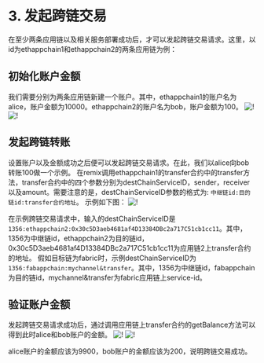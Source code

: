 # 3. 发起跨链交易

在至少两条应用链以及相关服务部署成功后，才可以发起跨链交易请求。这里，以id为ethappchain1和ethappchain2的两条应用链为例：

## 初始化账户金额

我们需要分别为两条应用链新建一个账户。其中，ethappchain1的账户名为alice，账户金额为10000。ethappchain2的账户名为bob，账户金额为100。
![!](../../../assets/setbalance_forchain1.png)
![!](../../../assets/setbalance_forchain2.png)

## 发起跨链转账

设置账户以及金额成功之后便可以发起跨链交易请求。在此，我们以alice向bob转账100做一个示例。
在remix调用ethappchain1的transfer合约中的transfer方法，transfer合约中的四个参数分别为destChainServiceID，sender，receiver以及amount。需要注意的是，destChainServiceID参数的格式为: `中继链id:目的链id:transfer合约地址`。
示例如下图：
![!](../../../assets/transfer.png)

在示例跨链交易请求中，输入的destChainServiceID是`1356:ethappchain2:0x30c5D3aeb4681af4D13384DBc2a717C51cb1cc11`。其中，1356为中继链id，ethappchain2为目的链id，0x30c5D3aeb4681af4D13384DBc2a717C51cb1cc11为应用链2上transfer合约的地址。
假如目标链为fabric时，示例destChainServiceID为`1356:fabappchain:mychannel&transfer`。其中，1356为中继链id，fabappchain为目的链id，mychannel&transfer为fabric应用链上service-id。
## 验证账户金额

发起跨链交易请求成功后，通过调用应用链上transfer合约的getBalance方法可以得到此时alice和bob账户的金额。
![!](../../../assets/getbalance_forchain1.png)
![!](../../../assets/getbalance_forchain2.png)

alice账户的金额应该为9900，bob账户的金额应该为200，说明跨链交易成功。
